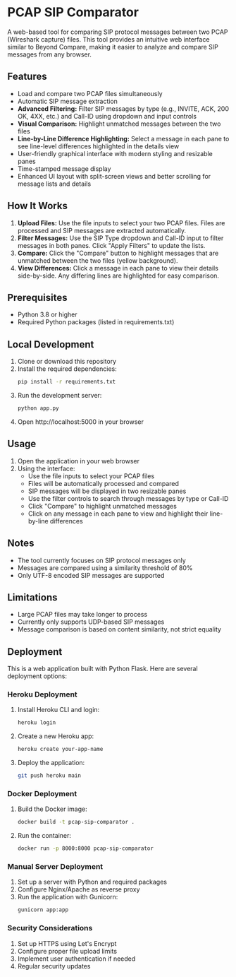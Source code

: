 # PCAP SIP Comparator

A web-based tool for comparing SIP protocol messages between two PCAP (Wireshark capture) files. This tool provides an intuitive web interface similar to Beyond Compare, making it easier to analyze and compare SIP messages from any browser.

## Features

- Load and compare two PCAP files simultaneously
- Automatic SIP message extraction
- **Advanced Filtering:** Filter SIP messages by type (e.g., INVITE, ACK, 200 OK, 4XX, etc.) and Call-ID using dropdown and input controls
- **Visual Comparison:** Highlight unmatched messages between the two files
- **Line-by-Line Difference Highlighting:** Select a message in each pane to see line-level differences highlighted in the details view
- User-friendly graphical interface with modern styling and resizable panes
- Time-stamped message display
- Enhanced UI layout with split-screen views and better scrolling for message lists and details

## How It Works

1. **Upload Files:** Use the file inputs to select your two PCAP files. Files are processed and SIP messages are extracted automatically.
2. **Filter Messages:** Use the SIP Type dropdown and Call-ID input to filter messages in both panes. Click "Apply Filters" to update the lists.
3. **Compare:** Click the "Compare" button to highlight messages that are unmatched between the two files (yellow background).
4. **View Differences:** Click a message in each pane to view their details side-by-side. Any differing lines are highlighted for easy comparison.

## Prerequisites

- Python 3.8 or higher
- Required Python packages (listed in requirements.txt)

## Local Development

1. Clone or download this repository
2. Install the required dependencies:
   ```bash
   pip install -r requirements.txt
   ```
3. Run the development server:
   ```bash
   python app.py
   ```
4. Open http://localhost:5000 in your browser

## Usage

1. Open the application in your web browser
2. Using the interface:
   - Use the file inputs to select your PCAP files
   - Files will be automatically processed and compared
   - SIP messages will be displayed in two resizable panes
   - Use the filter controls to search through messages by type or Call-ID
   - Click "Compare" to highlight unmatched messages
   - Click on any message in each pane to view and highlight their line-by-line differences

## Notes

- The tool currently focuses on SIP protocol messages only
- Messages are compared using a similarity threshold of 80%
- Only UTF-8 encoded SIP messages are supported

## Limitations

- Large PCAP files may take longer to process
- Currently only supports UDP-based SIP messages
- Message comparison is based on content similarity, not strict equality

## Deployment

This is a web application built with Python Flask. Here are several deployment options:

### Heroku Deployment

1. Install Heroku CLI and login:
   ```bash
   heroku login
   ```
2. Create a new Heroku app:
   ```bash
   heroku create your-app-name
   ```
3. Deploy the application:
   ```bash
   git push heroku main
   ```

### Docker Deployment

1. Build the Docker image:
   ```bash
   docker build -t pcap-sip-comparator .
   ```
2. Run the container:
   ```bash
   docker run -p 8000:8000 pcap-sip-comparator
   ```

### Manual Server Deployment

1. Set up a server with Python and required packages
2. Configure Nginx/Apache as reverse proxy
3. Run the application with Gunicorn:
   ```bash
   gunicorn app:app
   ```

### Security Considerations

1. Set up HTTPS using Let's Encrypt
2. Configure proper file upload limits
3. Implement user authentication if needed
4. Regular security updates